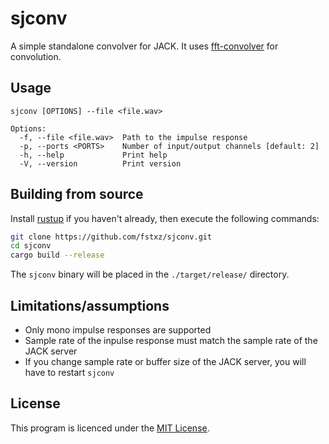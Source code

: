 # sjconv

A simple standalone convolver for JACK. It uses [fft-convolver](https://github.com/neodsp/fft-convolver) for convolution.

## Usage
```
sjconv [OPTIONS] --file <file.wav>

Options:
  -f, --file <file.wav>  Path to the impulse response
  -p, --ports <PORTS>    Number of input/output channels [default: 2]
  -h, --help             Print help
  -V, --version          Print version
```

## Building from source

Install [rustup](https://rustup.rs/) if you haven't already, then execute the following commands:

```sh
git clone https://github.com/fstxz/sjconv.git
cd sjconv
cargo build --release
```

The `sjconv` binary will be placed in the `./target/release/` directory.

## Limitations/assumptions

* Only mono impulse responses are supported
* Sample rate of the inpulse response must match the sample rate of the JACK server
* If you change sample rate or buffer size of the JACK server, you will have to restart `sjconv`

## License

This program is licenced under the [MIT License](https://github.com/fstxz/sjconv/blob/master/LICENSE.txt).
